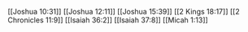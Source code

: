 [[Joshua 10:31]]
[[Joshua 12:11]]
[[Joshua 15:39]]
[[2 Kings 18:17]]
[[2 Chronicles 11:9]]
[[Isaiah 36:2]]
[[Isaiah 37:8]]
[[Micah 1:13]]
